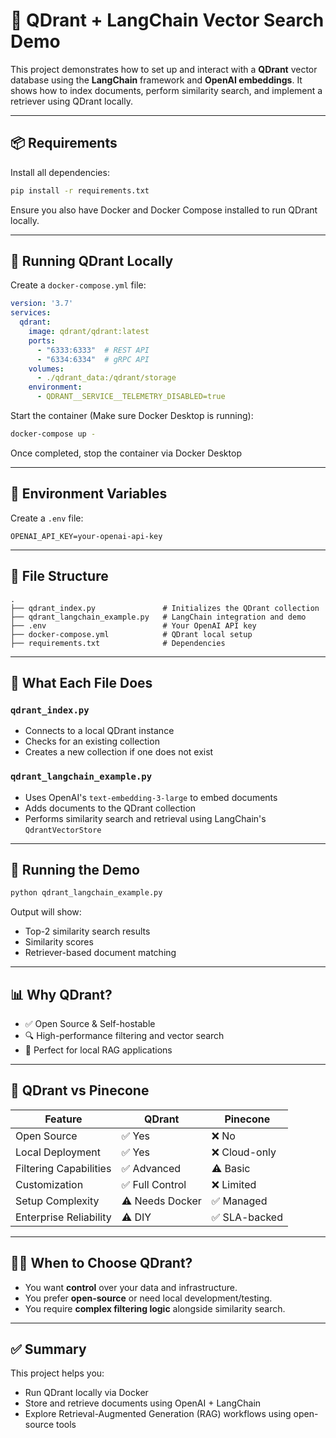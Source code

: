 
# 🚀 QDrant + LangChain Vector Search Demo

This project demonstrates how to set up and interact with a **QDrant** vector database using the **LangChain** framework and **OpenAI embeddings**. It shows how to index documents, perform similarity search, and implement a retriever using QDrant locally.

---

## 📦 Requirements

Install all dependencies:

```bash
pip install -r requirements.txt
```

Ensure you also have Docker and Docker Compose installed to run QDrant locally.

---

## 🐳 Running QDrant Locally

Create a `docker-compose.yml` file:

```yaml
version: '3.7'
services:
  qdrant:
    image: qdrant/qdrant:latest
    ports:
      - "6333:6333"  # REST API
      - "6334:6334"  # gRPC API
    volumes:
      - ./qdrant_data:/qdrant/storage
    environment:
      - QDRANT__SERVICE__TELEMETRY_DISABLED=true
```

Start the container (Make sure Docker Desktop is running):

```bash
docker-compose up -
```

Once completed, stop the container via Docker Desktop

---

## 🔐 Environment Variables

Create a `.env` file:

```env
OPENAI_API_KEY=your-openai-api-key
```

---

## 📁 File Structure

```
.
├── qdrant_index.py               # Initializes the QDrant collection
├── qdrant_langchain_example.py   # LangChain integration and demo
├── .env                          # Your OpenAI API key
├── docker-compose.yml            # QDrant local setup
├── requirements.txt              # Dependencies
```

---

## 📜 What Each File Does

### `qdrant_index.py`

- Connects to a local QDrant instance
- Checks for an existing collection
- Creates a new collection if one does not exist

### `qdrant_langchain_example.py`

- Uses OpenAI's `text-embedding-3-large` to embed documents
- Adds documents to the QDrant collection
- Performs similarity search and retrieval using LangChain's `QdrantVectorStore`

---

## 🧪 Running the Demo

```bash
python qdrant_langchain_example.py
```

Output will show:
- Top-2 similarity search results
- Similarity scores
- Retriever-based document matching

---

## 📊 Why QDrant?

- ✅ Open Source & Self-hostable
- 🔍 High-performance filtering and vector search
- 🧩 Perfect for local RAG applications

---

## 🔄 QDrant vs Pinecone

| Feature                | QDrant          | Pinecone         |
|------------------------|------------------|------------------|
| Open Source            | ✅ Yes           | ❌ No             |
| Local Deployment       | ✅ Yes           | ❌ Cloud-only     |
| Filtering Capabilities | ✅ Advanced      | ⚠️ Basic          |
| Customization          | ✅ Full Control  | ❌ Limited        |
| Setup Complexity       | ⚠️ Needs Docker  | ✅ Managed        |
| Enterprise Reliability | ⚠️ DIY           | ✅ SLA-backed     |

---

## 🙋‍♂️ When to Choose QDrant?

- You want **control** over your data and infrastructure.
- You prefer **open-source** or need local development/testing.
- You require **complex filtering logic** alongside similarity search.

---

## ✅ Summary

This project helps you:
- Run QDrant locally via Docker
- Store and retrieve documents using OpenAI + LangChain
- Explore Retrieval-Augmented Generation (RAG) workflows using open-source tools
